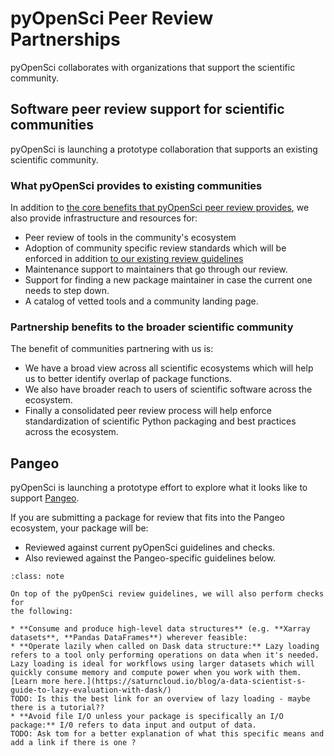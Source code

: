 # pyOpenSci Peer Review Partnerships

pyOpenSci collaborates with organizations that support the scientific
community.

## Software peer review support for scientific communities
pyOpenSci is launching a prototype collaboration that supports an existing
scientific community.

### What pyOpenSci provides to existing communities
In addition to [the core benefits that pyOpenSci peer review provides](/about/benefits),
we also provide infrastructure and resources for:
* Peer review of tools in the community's ecosystem
* Adoption of community specific review standards which will be enforced in addition
 [to our existing review guidelines](editor-checklist-template)
* Maintenance support to maintainers that go through our review.
* Support for finding a new package maintainer in case the current one needs to step down.
* A catalog of vetted tools and a community landing page.

### Partnership benefits to the broader scientific community
The benefit of communities partnering with us is:

* We have a broad view across all scientific ecosystems which will help us to better identify overlap of package functions.
* We also have broader reach to users of scientific software across the ecosystem.
* Finally a consolidated peer review process will help enforce standardization of scientific Python packaging and best practices across the ecosystem.

## Pangeo

pyOpenSci is launching a prototype effort to explore what it looks like to
support [Pangeo](https://pangeo.io/).

If you are submitting a package for review that fits into the Pangeo ecosystem,
your package will be:

* Reviewed against current pyOpenSci guidelines and checks.
* Also reviewed against the Pangeo-specific guidelines below.



```{admonition} Pangeo Review Guidelines
:class: note

On top of the pyOpenSci review guidelines, we will also perform checks for
the following:

* **Consume and produce high-level data structures** (e.g. **Xarray datasets**, **Pandas DataFrames**) wherever feasible:
* **Operate lazily when called on Dask data structure:** Lazy loading refers to a tool only performing operations on data when it's needed. Lazy loading is ideal for workflows using larger datasets which will quickly consume memory and compute power when you work with them. [Learn more here.](https://saturncloud.io/blog/a-data-scientist-s-guide-to-lazy-evaluation-with-dask/)
TODO: Is this the best link for an overview of lazy loading - maybe there is a tutorial??
* **Avoid file I/O unless your package is specifically an I/O package:** I/0 refers to data input and output of data.
TODO: Ask tom for a better explanation of what this specific means and add a link if there is one ?
